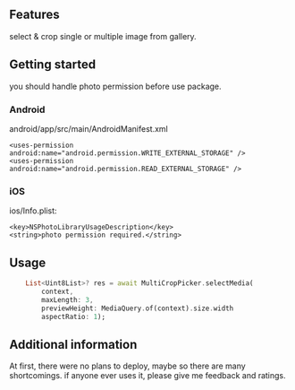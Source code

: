 ## Features

select & crop single or multiple image from gallery.


## Getting started

you should handle photo permission before use package.

### Android

android/app/src/main/AndroidManifest.xml

```
<uses-permission android:name="android.permission.WRITE_EXTERNAL_STORAGE" />
<uses-permission android:name="android.permission.READ_EXTERNAL_STORAGE" />
```

### iOS

ios/Info.plist:
```
<key>NSPhotoLibraryUsageDescription</key>
<string>photo permission required.</string>
```

## Usage

```dart
    List<Uint8List>? res = await MultiCropPicker.selectMedia(
        context,
        maxLength: 3,
        previewHeight: MediaQuery.of(context).size.width
        aspectRatio: 1);
```

## Additional information

At first, there were no plans to deploy, maybe so there are many shortcomings.
if anyone ever uses it, please give me feedback and ratings.
